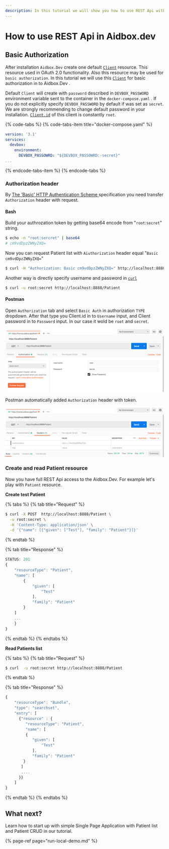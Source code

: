 ```yaml
---
description: In this tutorial we will show you how to use REST Api with Aidbox.Dev
---
```


# How to use REST Api in Aidbox.dev

## Basic Authorization

After installation `Aidbox.Dev` create one default [`Client`](../oauth-2.0/users-and-clients.md#client) resource. This resource used in OAuth 2.0 functionality. Also this resource may be used for `basic authorization`. In this tutorial we will use this [`Client`](../oauth-2.0/users-and-clients.md#client) for basic authorization in to Aidbox.Dev .

Default `Client` will create  with `password` described in `DEVBOX_PASSWORD` environment variable sent to the container in the `docker-compose.yaml` . If you do not explicitly specify `DEVBOX_PASSWORD` by default if was set as `secret`. We are strongly recommending to change default password in your installation. [`Client.id`](../oauth-2.0/users-and-clients.md#client) of this client is constantly `root`.

{% code-tabs %}
{% code-tabs-item title="docker-compose.yaml" %}
```yaml
version: '3.1'
services:
  devbox:
    environment:
      DEVBOX_PASSOWRD: "${DEVBOX_PASSOWRD:-secret}"
...
```
{% endcode-tabs-item %}
{% endcode-tabs %}

### Authorization header

By [The 'Basic' HTTP Authentication Scheme](https://tools.ietf.org/html/rfc7617)[ ](https://tools.ietf.org/html/rfc7617)specification you need transfer `Authorization` header with request.

#### Bash

Build your authrozation token by getting base64 encode from "`root`:`secret`" string.

```bash
$ echo -n "root:sercret" | base64
# cm9vdDpzZWNyZXQ=
```

Now you can request Patient list with `Aiuthorization` header equal "`Basic cm9vdDpzZWNyZXQ=`"

```bash
$ curl -H "Authorization: Basic cm9vdDpzZWNyZXQ=" http://localhost:8888/Patient
```

Another way is directly specify username and password in [`curl`](https://curl.haxx.se)

```bash
$ curl -u root:secret http://localhost:8888/Patient
```

#### Postman

Open `Authorization` tab and select `Basic Auth` in authorization `TYPE` dropdown. After that type you Client.id in to `Username` input, and Client password in to `Password` input. In our case it wold be `root` and `secret`.

![Username and Password](../.gitbook/assets/screen-shot-2018-10-22-at-12.36.39.png)

Postman automatically added `Authorization` header with token.

![Automatic build Authorization header](../.gitbook/assets/screen-shot-2018-10-22-at-12.36.52.png)

### Create and read Patient resource

Now you have full REST Api access to the Aidbox.Dev. For example let's play with `Patient` resource. 

**Create test Patient**

{% tabs %}
{% tab title="Request" %}
```bash
$ curl -X POST  http://localhost:8888/Patient \
  -u root:secret \
  -H 'Content-Type: application/json' \
  -d '{"name": [{"given": ["Test"], "family": "Patient"}]}'
```
{% endtab %}

{% tab title="Response" %}
```javascript
STATUS: 201
{
    "resourceType": "Patient",
    "name": [
        {
            "given": [
                "Test"
            ],
            "family": "Patient"
        }
    ]
    ...    
    }
}
```
{% endtab %}
{% endtabs %}

**Read Patients list**

{% tabs %}
{% tab title="Request" %}
```bash
$ curl  -u root:secret http://localhost:8888/Patient
```
{% endtab %}

{% tab title="Response" %}
```javascript
{
    "resourceType": "Bundle",
    "type": "searchset",
    "entry": [
      {"resource" : {
         "resourceType": "Patient",
         "name": [
         {
            "given": [
                "Test"
            ],
            "family": "Patient"
        }
       ]
       ....
      }}
    ]
}
```
{% endtab %}
{% endtabs %}

## What next?

Learn how to start up with simple Single Page Application with Patient list and Patient CRUD in our tutorial.

{% page-ref page="run-local-demo.md" %}









